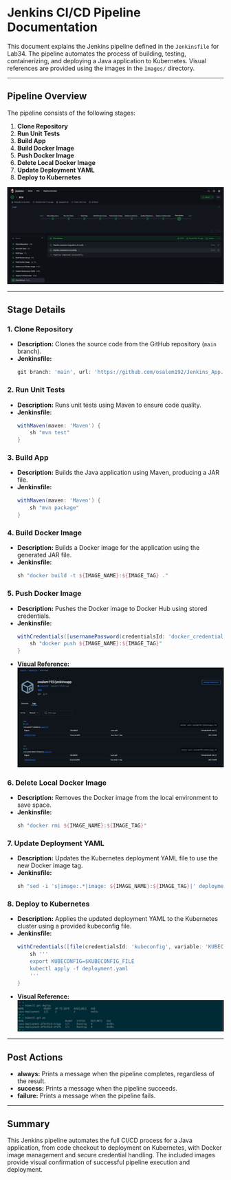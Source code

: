 # Jenkins CI/CD Pipeline Documentation

This document explains the Jenkins pipeline defined in the `Jenkinsfile` for Lab34. The pipeline automates the process of building, testing, containerizing, and deploying a Java application to Kubernetes. Visual references are provided using the images in the `Images/` directory.

---

## Pipeline Overview

The pipeline consists of the following stages:

1. **Clone Repository**
2. **Run Unit Tests**
3. **Build App**
4. **Build Docker Image**
5. **Push Docker Image**
6. **Delete Local Docker Image**
7. **Update Deployment YAML**
8. **Deploy to Kubernetes**

![Pipeline Result](Images/pipeline_result.png)

---

## Stage Details

### 1. Clone Repository
- **Description:** Clones the source code from the GitHub repository (`main` branch).
- **Jenkinsfile:**
  ```groovy
  git branch: 'main', url: 'https://github.com/osalem192/Jenkins_App.git'
  ```

### 2. Run Unit Tests
- **Description:** Runs unit tests using Maven to ensure code quality.
- **Jenkinsfile:**
  ```groovy
  withMaven(maven: 'Maven') {
      sh "mvn test"
  }
  ```

### 3. Build App
- **Description:** Builds the Java application using Maven, producing a JAR file.
- **Jenkinsfile:**
  ```groovy
  withMaven(maven: 'Maven') {
      sh "mvn package"
  }
  ```

### 4. Build Docker Image
- **Description:** Builds a Docker image for the application using the generated JAR file.
- **Jenkinsfile:**
  ```groovy
  sh "docker build -t ${IMAGE_NAME}:${IMAGE_TAG} ."
  ```

### 5. Push Docker Image
- **Description:** Pushes the Docker image to Docker Hub using stored credentials.
- **Jenkinsfile:**
  ```groovy
  withCredentials([usernamePassword(credentialsId: 'docker_credentials', ...)]) {
      sh "docker push ${IMAGE_NAME}:${IMAGE_TAG}"
  }
  ```
- **Visual Reference:**
  ![Docker Hub Push](Images/dockerhub.png)

### 6. Delete Local Docker Image
- **Description:** Removes the Docker image from the local environment to save space.
- **Jenkinsfile:**
  ```groovy
  sh "docker rmi ${IMAGE_NAME}:${IMAGE_TAG}"
  ```

### 7. Update Deployment YAML
- **Description:** Updates the Kubernetes deployment YAML file to use the new Docker image tag.
- **Jenkinsfile:**
  ```groovy
  sh "sed -i 's|image:.*|image: ${IMAGE_NAME}:${IMAGE_TAG}|' deployment.yaml"
  ```

### 8. Deploy to Kubernetes
- **Description:** Applies the updated deployment YAML to the Kubernetes cluster using a provided kubeconfig file.
- **Jenkinsfile:**
  ```groovy
  withCredentials([file(credentialsId: 'kubeconfig', variable: 'KUBECONFIG_FILE')]) {
      sh '''
      export KUBECONFIG=$KUBECONFIG_FILE
      kubectl apply -f deployment.yaml
      '''
  }
  ```
- **Visual Reference:**
  ![Kubernetes Deployment Result](Images/k8s_result.png)

---

## Post Actions
- **always:** Prints a message when the pipeline completes, regardless of the result.
- **success:** Prints a message when the pipeline succeeds.
- **failure:** Prints a message when the pipeline fails.

---

## Summary
This Jenkins pipeline automates the full CI/CD process for a Java application, from code checkout to deployment on Kubernetes, with Docker image management and secure credential handling. The included images provide visual confirmation of successful pipeline execution and deployment. 
